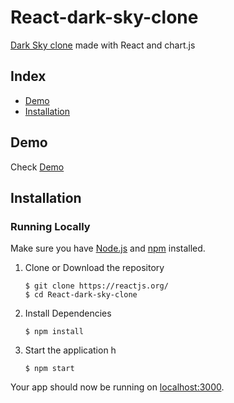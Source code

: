 # React-dark-sky-clone
  [Dark Sky clone](https://darksky.net/forecast/21.4267,39.8261/us12/en) made with React and chart.js
  
  

## Index
+ [Demo](#demo)
+ [Installation](#installation)

## Demo<a name="demo"></a>
Check [Demo](https://seif1000.github.io/React-dark-sky-clone)



## Installation<a name="installation"></a>
### Running Locally
Make sure you have [Node.js](https://nodejs.org/) and [npm](https://www.npmjs.com/) installed.

1. Clone or Download the repository

	```
	$ git clone https://reactjs.org/
	$ cd React-dark-sky-clone
	```
2. Install Dependencies

	```
	$ npm install
	```

4. Start the application
h
	```
	$ npm start
	```
Your app should now be running on [localhost:3000](http://localhost:3000/).
